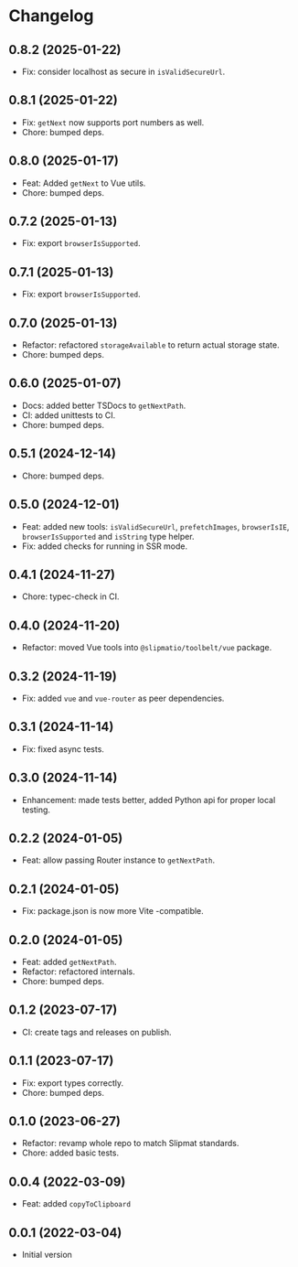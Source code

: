 # Changelog

## 0.8.2 (2025-01-22)

- Fix: consider localhost as secure in `isValidSecureUrl`.

## 0.8.1 (2025-01-22)

- Fix: `getNext` now supports port numbers as well.
- Chore: bumped deps.

## 0.8.0 (2025-01-17)

- Feat: Added `getNext` to Vue utils.
- Chore: bumped deps.

## 0.7.2 (2025-01-13)

- Fix: export `browserIsSupported`.

## 0.7.1 (2025-01-13)

- Fix: export `browserIsSupported`.

## 0.7.0 (2025-01-13)

- Refactor: refactored `storageAvailable` to return actual storage state.
- Chore: bumped deps.

## 0.6.0 (2025-01-07)

- Docs: added better TSDocs to `getNextPath`.
- CI: added unittests to CI.
- Chore: bumped deps.

## 0.5.1 (2024-12-14)

- Chore: bumped deps.

## 0.5.0 (2024-12-01)

- Feat: added new tools: `isValidSecureUrl`, `prefetchImages`, `browserIsIE`, `browserIsSupported` and `isString` type helper.
- Fix: added checks for running in SSR mode.

## 0.4.1 (2024-11-27)

- Chore: typec-check in CI.

## 0.4.0 (2024-11-20)

- Refactor: moved Vue tools into `@slipmatio/toolbelt/vue` package.

## 0.3.2 (2024-11-19)

- Fix: added `vue` and `vue-router` as peer dependencies.

## 0.3.1 (2024-11-14)

- Fix: fixed async tests.

## 0.3.0 (2024-11-14)

- Enhancement: made tests better, added Python api for proper local testing.

## 0.2.2 (2024-01-05)

- Feat: allow passing Router instance to `getNextPath`.

## 0.2.1 (2024-01-05)

- Fix: package.json is now more Vite -compatible.

## 0.2.0 (2024-01-05)

- Feat: added `getNextPath`.
- Refactor: refactored internals.
- Chore: bumped deps.

## 0.1.2 (2023-07-17)

- CI: create tags and releases on publish.

## 0.1.1 (2023-07-17)

- Fix: export types correctly.
- Chore: bumped deps.

## 0.1.0 (2023-06-27)

- Refactor: revamp whole repo to match Slipmat standards.
- Chore: added basic tests.

## 0.0.4 (2022-03-09)

- Feat: added `copyToClipboard`

## 0.0.1 (2022-03-04)

- Initial version
